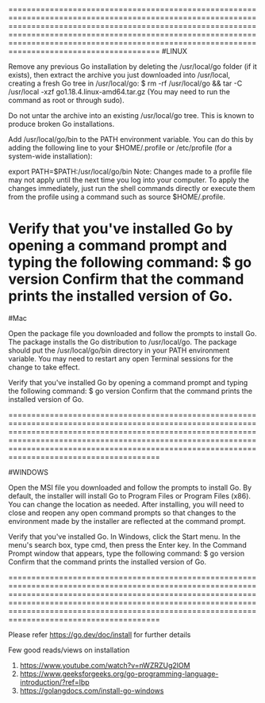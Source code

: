 ===============================================================================================================================================================================================================================================================================================================
#LINUX

Remove any previous Go installation by deleting the /usr/local/go folder (if it exists), then extract the archive you just downloaded into /usr/local, creating a fresh Go tree in /usr/local/go:
$ rm -rf /usr/local/go && tar -C /usr/local -xzf go1.18.4.linux-amd64.tar.gz
(You may need to run the command as root or through sudo).

Do not untar the archive into an existing /usr/local/go tree. This is known to produce broken Go installations.

Add /usr/local/go/bin to the PATH environment variable.
You can do this by adding the following line to your $HOME/.profile or /etc/profile (for a system-wide installation):

export PATH=$PATH:/usr/local/go/bin
Note: Changes made to a profile file may not apply until the next time you log into your computer. To apply the changes immediately, just run the shell commands directly or execute them from the profile using a command such as source $HOME/.profile.

Verify that you've installed Go by opening a command prompt and typing the following command:
$ go version
Confirm that the command prints the installed version of Go.
===============================================================================================================================================================================================================================================================================================================

#Mac

Open the package file you downloaded and follow the prompts to install Go.
The package installs the Go distribution to /usr/local/go. The package should put the /usr/local/go/bin directory in your PATH environment variable. You may need to restart any open Terminal sessions for the change to take effect.

Verify that you've installed Go by opening a command prompt and typing the following command:
$ go version
Confirm that the command prints the installed version of Go.


===============================================================================================================================================================================================================================================================================================================

#WINDOWS

Open the MSI file you downloaded and follow the prompts to install Go.
By default, the installer will install Go to Program Files or Program Files (x86). You can change the location as needed. After installing, you will need to close and reopen any open command prompts so that changes to the environment made by the installer are reflected at the command prompt.

Verify that you've installed Go.
In Windows, click the Start menu.
In the menu's search box, type cmd, then press the Enter key.
In the Command Prompt window that appears, type the following command:
$ go version
Confirm that the command prints the installed version of Go.


===============================================================================================================================================================================================================================================================================================================


Please refer https://go.dev/doc/install for further details

Few good reads/views on installation 

1. https://www.youtube.com/watch?v=nWZRZUg2lOM
2. https://www.geeksforgeeks.org/go-programming-language-introduction/?ref=lbp
3. https://golangdocs.com/install-go-windows
